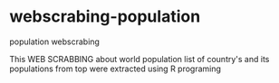 # webscrabing-population
population webscrabing

This WEB SCRABBING  about world population
list of  country's and its populations from top  were extracted using R programing
